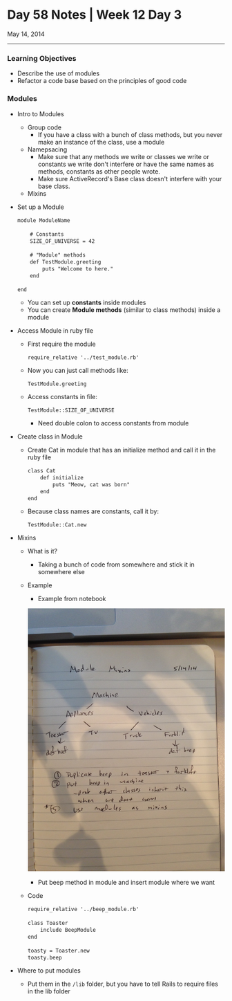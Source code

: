 # Day 58 Notes | Week 12 Day 3

May 14, 2014

---

### Learning Objectives

* Describe the use of modules
* Refactor a code base based on the principles of good code

### Modules

* Intro to Modules
	* Group code
		* If you have a class with a bunch of class methods, but you never make an instance of the class, use a module
	* Namepsacing
		* Make sure that any methods we write or classes we write or constants we write don't interfere or have the same names as methods, constants as other people wrote. 
		* Make sure ActiveRecord's Base class doesn't interfere with your base class. 
	* Mixins
* Set up a Module

	```
	module ModuleName
	
		# Constants
		SIZE_OF_UNIVERSE = 42
		
		# "Module" methods
		def TestModule.greeting
			puts "Welcome to here."
		end
	
	end
	```
	
	* You can set up **constants** inside modules
	* You can create **Module methods** (similar to class methods) inside a module
	
* Access Module in ruby file
	* First require the module
	
		```
		require_relative '../test_module.rb'
		```
	* Now you can just call methods like: 
	
		```
		TestModule.greeting
		```
	* Access constants in file:
	
		```
		TestModule::SIZE_OF_UNIVERSE
		```
		
		* Need double colon to access constants from module
* Create class in Module
	* Create Cat in module that has an initialize method and call it in the ruby file
	
		```
		class Cat
    		def initialize
      			puts "Meow, cat was born"
    		end
  		end
		```
	* Because class names are constants, call it by: 
	
		```
		TestModule::Cat.new

		```
* Mixins
	* What is it?
		* Taking a bunch of code from somewhere and stick it in somewhere else
	* Example
		* Example from notebook
		
		![From Notebook](/images/w12d03_modulemixins.jpg)
		
		* Put beep method in module and insert module where we want
	* Code
	
		```
		require_relative '../beep_module.rb'
		
		class Toaster
			include BeepModule
		end
		
		toasty = Toaster.new
		toasty.beep
		```
* Where to put modules
	* Put them in the ```/lib``` folder, but you have to tell Rails to require files in the lib folder